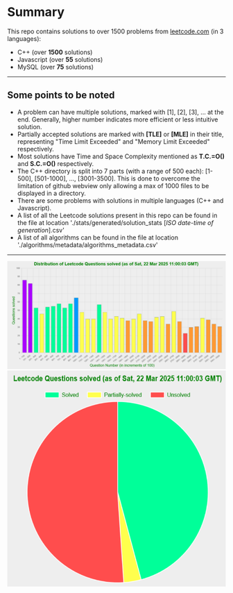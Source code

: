 # Summary
This repo contains solutions to over 1500 problems from [leetcode.com](https://leetcode.com/problemset/ "leetcode") (in 3 languages):
* C++ (over **1500** solutions)
* Javascript (over **55** solutions)
* MySQL (over **75** solutions)

---

## Some points to be noted
* A problem can have multiple solutions, marked with [1], [2], [3], ... at the end. Generally, higher number indicates more efficient or less intuitive solution.
* Partially accepted solutions are marked with **[TLE]** or **[MLE]** in their title, representing "Time Limit Exceeded" and "Memory Limit Exceeded" respectively.
* Most solutions have Time and Space Complexity mentioned as **T.C.=O()** and **S.C.=O()** respectively.
* The C++ directory is split into 7 parts (with a range of 500 each): [1-500], [501-1000], ..., [3001-3500]. This is done to overcome the limitation of github webview only allowing a max of 1000 files to be displayed in a directory.
* There are some problems with solutions in multiple languages (C++ and Javascript).
* A list of all the Leetcode solutions present in this repo can be found in the file at location './stats/generated/solution_stats [*ISO date-time of generation*].csv'
* A list of all algorithms can be found in the file at location './algorithms/metadata/algorithms_metadata.csv'
---

![bar-chart](./stats/generated/bar-chart.PNG)
![pie-chart](./stats/generated/pie-chart.PNG)